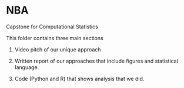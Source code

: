 # NBA
Capstone for Computational Statistics

This folder contains three main sections

1. Video pitch of our unique approach 

2. Written report of our approaches that include figures and statistical language.

3. Code (Python and R) that shows analysis that we did. 
